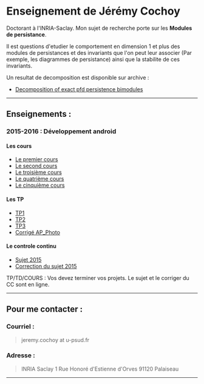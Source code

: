 Enseignement de Jérémy Cochoy
=============================

Doctorant à l'INRIA-Saclay. Mon sujet de recherche porte sur les __Modules de persistance__.

Il est questions d'etudier le comportement en dimension 1 et plus des modules de persistances et des invariants que l'on peut leur associer (Par exemple, les diagrammes de persistance) ainsi que la stabilite de ces invariants.

Un resultat de decomposition est disponible sur archive :
* [Decomposition of exact pfd persistence bimodules](https://arxiv.org/abs/1605.09726)

--------------------------------------------------

Enseignements :
---------------

### 2015-2016 : Développement android

#### Les cours
  * [Le premier cours](./android_lesson/cours1.pdf)
  * [Le second cours](./android_lesson/cours2.pdf)
  * [Le troisième cours](./android_lesson/cours3.pdf)
  * [Le quatrième cours](./android_lesson/cours4.pdf)
  * [Le cinquième cours](./android_lesson/cours5.pdf)

#### Les TP
  * [TP1](./android_lesson/td1.pdf)
  * [TP2](./android_lesson/td2.pdf)
  * [TP3](./android_lesson/td3.pdf)
  * [Corrigé AP_Photo](https://github.com/Zenol/ap_photo/blob/master/app/src/main/java/com/example/geometrica2/ap_photo/Photo.java)

#### Le controle continu
  * [Sujet 2015](./android_lesson/cc-sujet-2015.pdf)
  * [Correction du sujet 2015](./android_lesson/cc-correction-2015.pdf)

TP/TD/COURS : Vos devez terminer vos projets. Le sujet et le corriger du CC sont en ligne.

--------------------------------------------------

Pour me contacter :
-------------------

### Courriel :

  >  jeremy.cochoy at u-psud.fr

### Adresse :

  >  INRIA Saclay
  >  1 Rue Honoré d'Estienne d'Orves
  >  91120 Palaiseau

--------------------------------------------------
